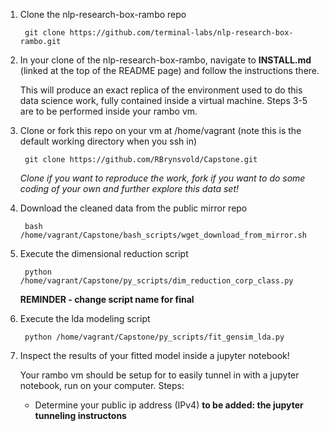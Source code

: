 1. Clone the nlp-research-box-rambo repo

        git clone https://github.com/terminal-labs/nlp-research-box-rambo.git

2. In your clone of the nlp-research-box-rambo, navigate to **INSTALL.md** (linked at the top of the README page) and follow the instructions there.

   This will produce an exact replica of the environment used to do this data science work, fully contained inside a virtual machine.  Steps 3-5 are to be performed inside your rambo vm.

3. Clone or fork this repo on your vm at /home/vagrant (note this is the default working directory when you ssh in)

        git clone https://github.com/RBrynsvold/Capstone.git
        
   _Clone if you want to reproduce the work, fork if you want to do some coding of your own and further explore this data set!_
        
4. Download the cleaned data from the public mirror repo

        bash /home/vagrant/Capstone/bash_scripts/wget_download_from_mirror.sh
        
5. Execute the dimensional reduction script

        python /home/vagrant/Capstone/py_scripts/dim_reduction_corp_class.py
   **REMINDER - change script name for final**
   
5. Execute the lda modeling script

        python /home/vagrant/Capstone/py_scripts/fit_gensim_lda.py
        
6. Inspect the results of your fitted model inside a jupyter notebook!

   Your rambo vm should be setup for to easily tunnel in with a jupyter notebook, run on your computer.  Steps:
   
   * Determine your public ip address (IPv4)
   **to be added: the jupyter tunneling instructons**

